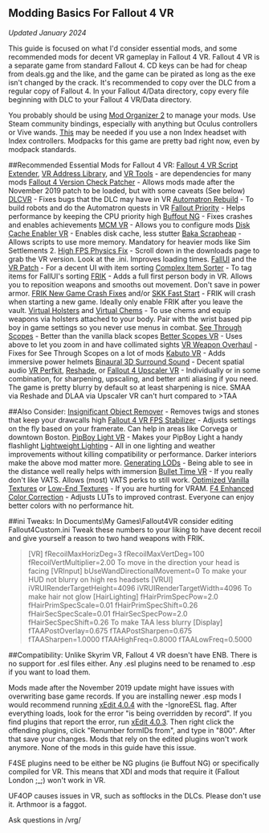 ## Modding Basics For Fallout 4 VR
*Updated January 2024*

This guide is focused on what I'd consider essential mods, and some recommended mods for decent VR gameplay in Fallout 4 VR. Fallout 4 VR is a separate game from standard Fallout 4. CD keys can be had for cheap from deals.gg and the like, and the game can be pirated as long as the exe isn't changed by the crack. 
It's recommended to copy over the DLC from a regular copy of Fallout 4. In your Fallout 4/Data directory, copy every file beginning with DLC to your Fallout 4 VR/Data directory. 

You probably should be using [Mod Organizer 2](https://github.com/ModOrganizer2/modorganizer/releases) to manage your mods. Use Steam community bindings, especially with anything but Oculus controllers or Vive wands. [This](https://www.nexusmods.com/fallout4/mods/41931) may be needed if you use a non Index headset with Index controllers. Modpacks for this game are pretty bad right now, even by modpack standards.

##Recommended Essential Mods for Fallout 4 VR:
[Fallout 4 VR Script Extender](https://www.nexusmods.com/fallout4/mods/42159), [VR Address Library](https://www.nexusmods.com/fallout4/mods/64879), and [VR Tools](https://www.nexusmods.com/fallout4/mods/45167) - are dependencies for many mods
[Fallout 4 Version Check Patcher](https://www.nexusmods.com/fallout4/mods/42497) - Allows mods made after the November 2019 patch to be loaded, but with some caveats (See below)
[DLCVR](https://www.nexusmods.com/fallout4/mods/28842) - Fixes bugs that the DLC may have in VR
[Automatron Rebuild](https://www.nexusmods.com/fallout4/mods/34741) - To build robots and do the Automatron quests in VR
[Fallout Priority](https://www.nexusmods.com/fallout4/mods/52515) - Helps performance by keeping the CPU priority high
[Buffout NG](https://www.nexusmods.com/fallout4/mods/64880) - Fixes crashes and enables achievements
[MCM VR](https://cdn.discordapp.com/attachments/354663002433388545/876390467351232532/MCM_VR.zip) - Allows you to configure mods
[Disk Cache Enabler VR](https://www.nexusmods.com/fallout4/mods/75037) - Enables disk cache, less stutter
[Baka Scrapheap](https://www.nexusmods.com/fallout4/mods/46340) - Allows scripts to use more memory. Mandatory for heavier mods like Sim Settlements 2.
[High FPS Physics Fix](https://www.nexusmods.com/fallout4/mods/44798) - Scroll down in the downloads page to grab the VR version. Look at the .ini. Improves loading times.
[FallUI](https://www.nexusmods.com/fallout4/mods/48758) and the [VR Patch](https://www.nexusmods.com/fallout4/mods/51556) - For a decent UI with item sorting
[Complex Item Sorter](https://www.nexusmods.com/fallout4/mods/48826) - To tag items for FallUI's sorting
[FRIK](https://www.nexusmods.com/fallout4/mods/53464) - Adds a full first person body in VR. Allows you to reposition weapons and smooths out movement. Don't save in power armor.
[FRIK New Game Crash Fixes](https://www.nexusmods.com/fallout4/mods/71840) and/or [SKK Fast Start](https://www.nexusmods.com/fallout4/mods/29227) - FRIK will crash when starting a new game. Ideally only enable FRIK after you leave the vault. 
[Virtual Holsters](https://www.nexusmods.com/fallout4/mods/51224/) and [Virtual Chems](https://www.nexusmods.com/fallout4/mods/53625) - To use chems and equip weapons via holsters attached to your body. Pair with the wrist based pip boy in game settings so you never use menus in combat.
[See Through Scopes](https://www.nexusmods.com/fallout4/mods/9476) - Better than the vanilla black scopes
[Better Scopes VR](https://www.nexusmods.com/fallout4/mods/61214) - Uses above to let you zoom in and have collimated sights
[VR Weapon Overhaul](https://www.nexusmods.com/fallout4/mods/64610) - Fixes for See Through Scopes on a lot of mods
[Kabuto VR](https://www.nexusmods.com/fallout4/mods/35909) - Adds immersive power helmets
[Binaural 3D Surround Sound](https://www.nexusmods.com/fallout4/mods/39692/) - Decent spatial audio
[VR Perfkit](https://github.com/fholger/vrperfkit), [Reshade](https://www.nexusmods.com/skyrimspecialedition/mods/46999), or [Fallout 4 Upscaler VR](https://www.nexusmods.com/fallout4/mods/73715) - Individually or in some combination, for sharpening, upscaling, and better anti aliasing if you need. The game is pretty blurry by default so at least sharpening is nice. SMAA via Reshade and DLAA via Upscaler VR can't hurt compared to \>TAA

##Also Consider:
[Insignificant Object Remover](https://www.nexusmods.com/fallout4/mods/9835) - Removes twigs and stones that keep your drawcalls high
[Fallout 4 VR FPS Stabilizer](https://www.nexusmods.com/fallout4/mods/65961) - Adjusts settings on the fly based on your framerate. Can help in areas like Corvega or downtown Boston.
[PipBoy Light VR](https://www.nexusmods.com/fallout4/mods/29245) - Makes your PipBoy Light a handy flashlight
[Lightweight Lighting](https://www.nexusmods.com/fallout4/mods/57680) - All in one lighting and weather improvements without killing compatibility or performance. Darker interiors make the above mod matter more.
[Generating LODs](https://www.nexusmods.com/fallout4/articles/4162) - Being able to see in the distance well really helps with immersion
[Bullet Time VR](https://www.nexusmods.com/fallout4/mods/72502) - If you really don't like VATS. Allows (most) VATS perks to still work.
[Optimized Vanilla Textures](https://www.nexusmods.com/fallout4/mods/1204) or [Low-End Textures](https://www.nexusmods.com/fallout4/mods/68112/) - If you are hurting for VRAM.
[F4 Enhanced Color Correction](https://www.nexusmods.com/fallout4/mods/5060) - Adjusts LUTs to improved contrast. Everyone can enjoy better colors with no performance hit.

##ini Tweaks:
In Documents\My Games\Fallout4VR consider editing Fallout4Custom.ini
Tweak these numbers to your liking to have decent recoil and give yourself a reason to two hand weapons with FRIK.
>\[VR\]
>fRecoilMaxHorizDeg=3
>fRecoilMaxVertDeg=100
>fRecoilVertMultiplier=2.00
To move in the direction your head is facing
>\[VRInput\]
>bUseWandDirectionalMovement=0
To make your HUD not blurry on high res headsets
>\[VRUI\]
>iVRUIRenderTargetHeight=4096
>iVRUIRenderTargetWidth=4096
To make hair not glow
>\[HairLighting\]
>fHairPrimSpecPow=2.0
>fHairPrimSpecScale=0.01
>fHairPrimSpecShift=0.26
>fHairSecSpecScale=0.01
>fHairSecSpecPow=2.0
>fHairSecSpecShift=0.26
To make TAA less blurry
>\[Display\]
>fTAAPostOverlay=0.675
>fTAAPostSharpen=0.675
>fTAASharpen=1.0000
>fTAAHighFreq=0.8000
>fTAALowFreq=0.5000

##Compatibility:
Unlike Skyrim VR, Fallout 4 VR doesn't have ENB. There is no support for .esl files either. Any .esl plugins need to be renamed to .esp if you want to load them.
 
Mods made after the November 2019 update might have issues with overwriting base game records. If you are installing newer .esp mods I would recommend running [xEdit 4.0.4](https://github.com/TES5Edit/TES5Edit/releases/tag/xedit-4.0.4) with the -IgnoreESL flag. After everything loads, look for the error "is being overridden by record". If you find plugins that report the error, run [xEdit 4.0.3](https://github.com/TES5Edit/TES5Edit/releases/tag/xedit-4.0.3). Then right click the offending plugins, click "Renumber formIDs from", and type in "800". After that save your changes. Mods that rely on the edited plugins won't work anymore. None of the mods in this guide have this issue.

F4SE plugins need to be either be NG plugins (ie Buffout NG) or specifically compiled for VR. This means that XDI and mods that require it (Fallout London ;_;) won't work in VR. 

UF4OP causes issues in VR, such as softlocks in the DLCs. Please don't use it. Arthmoor is a faggot. 

Ask questions in /vrg/
